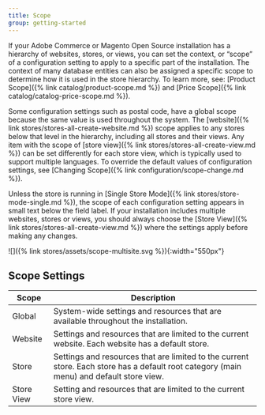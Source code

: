 ```yaml
---
title: Scope
group: getting-started
---
```


If your Adobe Commerce or Magento Open Source installation has a hierarchy of websites, stores, or views, you can set the context, or “scope” of a configuration setting to apply to a specific part of the installation. The context of many database entities can also be assigned a specific scope to determine how it is used in the store hierarchy. To learn more, see: [Product Scope]({% link catalog/product-scope.md %}) and [Price Scope]({% link catalog/catalog-price-scope.md %}).

Some configuration settings such as postal code, have a global scope because the same value is used throughout the system. The [website]({% link stores/stores-all-create-website.md %}) scope applies to any stores below that level in the hierarchy, including all stores and their views. Any item with the scope of [store view]({% link stores/stores-all-create-view.md %}) can be set differently for each store view, which is typically used to support multiple languages.  To override the default values of configuration settings, see [Changing Scope]({% link configuration/scope-change.md %}).

Unless the store is running in [Single Store Mode]({% link stores/store-mode-single.md %}), the scope of each configuration setting appears in small text below the field label. If your installation includes multiple websites, stores or views, you should always choose the [Store View]({% link stores/stores-all-create-view.md %}) where the settings apply before making any changes.

![]({% link stores/assets/scope-multisite.svg %}){:width="550px"}

## Scope Settings

|Scope|Description|
|--- |--- |
|Global|System-wide settings and resources that are available throughout the installation.|
|Website|Settings and resources that are limited to the current website. Each website has a default store.|
|Store|Settings and resources that are limited to the current store. Each store has a default root category (main menu) and default store view.|
|Store View|Setting and resources that are limited to the current store view.|
